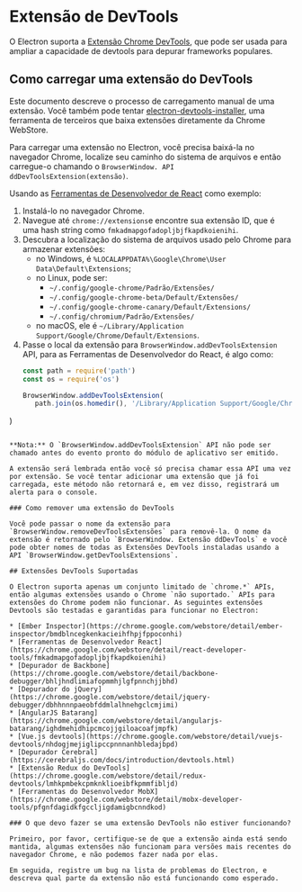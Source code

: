 # Extensão de DevTools

O Electron suporta a [Extensão Chrome DevTools](https://developer.chrome.com/extensions/devtools), que pode ser usada para ampliar a capacidade de devtools para depurar frameworks populares.

## Como carregar uma extensão do DevTools

Este documento descreve o processo de carregamento manual de uma extensão. Você também pode tentar [electron-devtools-installer](https://github.com/GPMDP/electron-devtools-installer), uma ferramenta de terceiros que baixa extensões diretamente da Chrome WebStore.

Para carregar uma extensão no Electron, você precisa baixá-la no navegador Chrome, localize seu caminho do sistema de arquivos e então carregue-o chamando o `BrowserWindow. API ddDevToolsExtension(extensão)`.

Usando as [Ferramentas de Desenvolvedor de React](https://chrome.google.com/webstore/detail/react-developer-tools/fmkadmapgofadopljbjfkapdkoienihi) como exemplo:

1. Instalá-lo no navegador Chrome.
1. Navegue até `chrome://extensions`e encontre sua extensão ID, que é uma hash string como `fmkadmapgofadopljbjfkapdkoienihi`.
1. Descubra a localização do sistema de arquivos usado pelo Chrome para armazenar extensões:
   * no Windows, é `%LOCALAPPDATA%\Google\Chrome\User Data\Default\Extensions`;
   * no Linux, pode ser:
     * `~/.config/google-chrome/Padrão/Extensões/`
     * `~/.config/google-chrome-beta/Default/Extensões/`
     * `~/.config/google-chrome-canary/Default/Extensions/`
     * `~/.config/chromium/Padrão/Extensões/`
   * no macOS, ele é `~/Library/Application Support/Google/Chrome/Default/Extensions`.
1. Passe o local da extensão para `BrowserWindow.addDevToolsExtension` API, para as Ferramentas de Desenvolvedor do React, é algo como:
   ```javascript
   const path = require('path')
   const os = require('os')

   BrowserWindow.addDevToolsExtension(
      path.join(os.homedir(), '/Library/Application Support/Google/Chrome/Default/Extensions/fmkadmapgofadopljbkapdkoienihi/4.3.0_0')
)
   ```

**Nota:** O `BrowserWindow.addDevToolsExtension` API não pode ser chamado antes do evento pronto do módulo de aplicativo ser emitido.

A extensão será lembrada então você só precisa chamar essa API uma vez por extensão. Se você tentar adicionar uma extensão que já foi carregada, este método não retornará e, em vez disso, registrará um alerta para o console.

### Como remover uma extensão do DevTools

Você pode passar o nome da extensão para `BrowserWindow.removeDevToolsExtensões` para removê-la. O nome da extensão é retornado pelo `BrowserWindow. Extensão ddDevTools` e você pode obter nomes de todas as Extensões DevTools instaladas usando a API `BrowserWindow.getDevToolsExtensions`.

## Extensões DevTools Suportadas

O Electron suporta apenas um conjunto limitado de `chrome.*` APIs, então algumas extensões usando o Chrome `não suportado.` APIs para extensões do Chrome podem não funcionar. As seguintes extensões Devtools são testadas e garantidas para funcionar no Electron:

* [Ember Inspector](https://chrome.google.com/webstore/detail/ember-inspector/bmdblncegkenkacieihfhpjfppoconhi)
* [Ferramentas de Desenvolvedor React](https://chrome.google.com/webstore/detail/react-developer-tools/fmkadmapgofadopljbjfkapdkoienihi)
* [Depurador de Backbone](https://chrome.google.com/webstore/detail/backbone-debugger/bhljhndlimiafopmmhjlgfpnnchjjbhd)
* [Depurador do jQuery](https://chrome.google.com/webstore/detail/jquery-debugger/dbhhnnnpaeobfddmlalhnehgclcmjimi)
* [AngularJS Batarang](https://chrome.google.com/webstore/detail/angularjs-batarang/ighdmehidhipcmcojjgiloacoafjmpfk)
* [Vue.js devtools](https://chrome.google.com/webstore/detail/vuejs-devtools/nhdogjmejiglipccpnnnanhbledajbpd)
* [Depurador Cerebral](https://cerebraljs.com/docs/introduction/devtools.html)
* [Extensão Redux do DevTools](https://chrome.google.com/webstore/detail/redux-devtools/lmhkpmbekcpmknklioeibfkpmmfibljd)
* [Ferramentas do Desenvolvedor MobX](https://chrome.google.com/webstore/detail/mobx-developer-tools/pfgnfdagidkfgccljigdamigbcnndkod)

### O que devo fazer se uma extensão DevTools não estiver funcionando?

Primeiro, por favor, certifique-se de que a extensão ainda está sendo mantida, algumas extensões não funcionam para versões mais recentes do navegador Chrome, e não podemos fazer nada por elas.

Em seguida, registre um bug na lista de problemas do Electron, e descreva qual parte da extensão não está funcionando como esperado.
